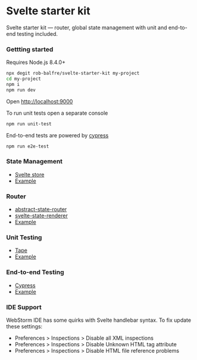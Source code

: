 # Svelte starter kit

Svelte starter kit — router, global state management with unit and end-to-end testing included.

### Gettting started
Requires Node.js 8.4.0+ 

```bash
npx degit rob-balfre/svelte-starter-kit my-project
cd my-project
npm i
npm run dev
```

Open [http://localhost:9000](http://localhost:9000)

To run unit tests open a separate console
```bash
npm run unit-test
```

End-to-end tests are powered by [cypress](https://www.cypress.io/)
```bash
npm run e2e-test
```

### State Management
* [Svelte store](https://svelte.technology/guide#state-management)
* [Example](https://github.com/rob-balfre/svelte-starter-kit/tree/master/src/store/index.js)

### Router
* [abstract-state-router](https://github.com/TehShrike/abstract-state-router)
* [svelte-state-renderer](https://github.com/TehShrike/svelte-state-renderer)
* [Example](https://github.com/rob-balfre/svelte-starter-kit/tree/master/src/routes/index.js)

### Unit Testing
* [Tape](https://github.com/substack/tape)
* [Example](https://github.com/rob-balfre/svelte-starter-kit/tree/master/src/store/methods/methods.spec.js)
 
### End-to-end Testing
* [Cypress](https://www.cypress.io/)
* [Example](https://github.com/rob-balfre/svelte-starter-kit/tree/master/cypress/integration/Counter.spec.js)
 
### IDE Support
WebStorm IDE has some quirks with Svelte handlebar syntax. To fix update these settings:
* Preferences > Inspections > Disable all XML inspections
* Preferences > Inspections > Disable Unknown HTML tag attribute
* Preferences > Inspections >  Disable HTML file reference problems
